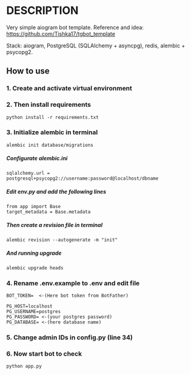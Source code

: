 # DESCRIPTION

Very simple aiogram bot template. Reference and idea: https://github.com/Tishka17/tgbot_template

Stack: aiogram, PostgreSQL (SQLAlchemy + asyncpg), redis, alembic + psycopg2.

## How to use

### 1. Create and activate virtual environment
### 2. Then install requirements

```
python install -r requirements.txt
```

### 3. Initialize alembic in terminal
```
alembic init database/migrations
```
##### Configurate alembic.ini
```
sqlalchemy.url = postgresql+psycopg2://username:password@localhost/dbname
```

##### Edit env.py and add the following lines
```
from app import Base
target_metadata = Base.metadata
```

##### Then create a revision file in terminal
```
alembic revision --autogenerate -m "init"
```
##### And running upgrade
```
alembic upgrade heads
```

### 4. Rename .env.example to .env and edit file

```
BOT_TOKEN=  <-(Here bot token from BotFather)

PG_HOST=localhost
PG_USERNAME=postgres
PG_PASSWORD= <-(your postgres password)
PG_DATABASE= <-(here database name)
```

### 5. Change admin IDs in config.py (line 34)

### 6. Now start bot to check
```
python app.py
```


